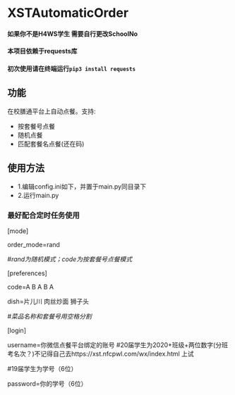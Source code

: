 # XSTAutomaticOrder
#### 如果你不是H4WS学生 需要自行更改SchoolNo
#### 本项目依赖于requests库
#### 初次使用请在终端运行`pip3 install requests`
## 功能
在校膳通平台上自动点餐。支持:
- 按套餐号点餐
- 随机点餐
- 匹配套餐名点餐(还在码)
## 使用方法
- 1.编辑config.ini如下，并置于main.py同目录下
- 2.运行main.py
### 最好配合定时任务使用
[mode]

order_mode=rand

#*rand为随机模式；code为按套餐号点餐模式*

[preferences]

code=A B A B A

dish=片儿川 肉丝炒面 狮子头

*#菜品名称和套餐号用空格分割*

[login]

username=你微信点餐平台绑定的账号 
#20届学生为2020+班级+两位数字(分班考名次？)不记得自己去https://xst.nfcpwl.com/wx/index.html 上试

#19届学生为学号（6位）

password=你的学号（6位）

